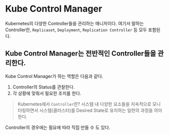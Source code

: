 # Kube Control Manager

Kubernetes의 다양한 Controller들을 관리하는 매니저이다. 여기서 말하는 Controller란, `Replicaset`, `Deployment`, `Replication Controller` 등 모두 포함된다.

## Kube Control Manager는 전반적인 Controller들을 관리한다.

Kube Control Manager가 하는 역할은 다음과 같다.

1. Controller의 Status를 관찰한다.
2. 각 상황에 맞춰서 필요한 조치를 한다.

> Kubernetes에서 `Controller`란? 시스템 내 다양한 요소들을 지속적으로 모니터링하면서 시스템(클러스터)를 Desired State로 유지하는 일련의 과정을 의미한다.

Controller의 경우에는 필요에 따라 직접 만들 수 도 있다.
